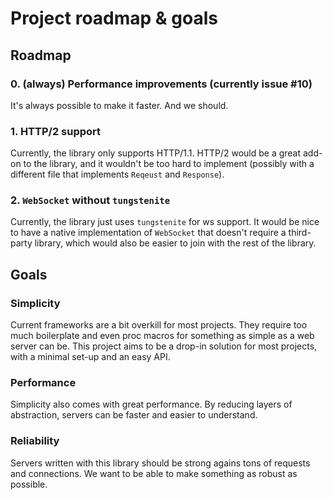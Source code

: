 # Project roadmap & goals

## Roadmap

### 0. (always) Performance improvements (currently issue #10)

It's always possible to make it faster. And we should.

### 1. HTTP/2 support

Currently, the library only supports HTTP/1.1. HTTP/2 would be a great add-on to the library, and it wouldn't be too hard to implement (possibly with a different file that implements `Reqeust` and `Response`).

### 2. `WebSocket` without `tungstenite`

Currently, the library just uses `tungstenite` for ws support. It would be nice to have a native implementation of `WebSocket` that doesn't require a third-party library, which would also be easier to join with the rest of the library.

## Goals

### Simplicity

Current frameworks are a bit overkill for most projects. They require too much boilerplate and even proc macros for something as simple as a web server can be. This project aims to be a drop-in solution for most projects, with a minimal set-up and an easy API.

### Performance

Simplicity also comes with great performance. By reducing layers of abstraction, servers can be faster and easier to understand.

### Reliability

Servers written with this library should be strong agains tons of requests and connections. We want to be able to make something as robust as possible.
